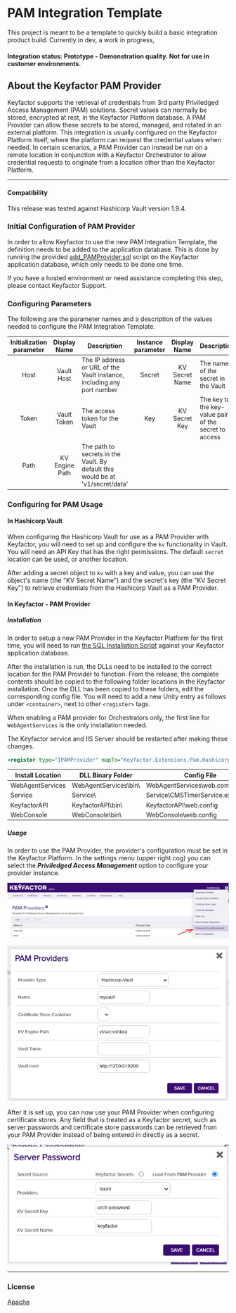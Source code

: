 # PAM Integration Template

This project is meant to be a template to quickly build a basic integration product build. Currently in dev, a work in progress,

#### Integration status: Prototype - Demonstration quality. Not for use in customer environments.

## About the Keyfactor PAM Provider

Keyfactor supports the retrieval of credentials from 3rd party Priviledged Access Management (PAM) solutions. Secret values can normally be stored, encrypted at rest, in the Keyfactor Platform database. A PAM Provider can allow these secrets to be stored, managed, and rotated in an external platform. This integration is usually configured on the Keyfactor Platform itself, where the platform can request the credential values when needed. In certain scenarios, a PAM Provider can instead be run on a remote location in conjunction with a Keyfactor Orchestrator to allow credential requests to originate from a location other than the Keyfactor Platform.

---




#### Compatibility
This release was tested against Hashicorp Vault version 1.9.4.

### Initial Configuration of PAM Provider
In order to allow Keyfactor to use the new PAM Integration Template, the definition needs to be added to the application database.
This is done by running the provided [add_PAMProvider.sql](./add_PAMProvider.sql) script on the Keyfactor application database, which only needs to be done one time.

If you have a hosted environment or need assistance completing this step, please contact Keyfactor Support.

### Configuring Parameters
The following are the parameter names and a description of the values needed to configure the PAM Integration Template.

| Initialization parameter | Display Name | Description | Instance parameter | Display Name | Description |
| :---: | :---: | --- | :---: | :---: | --- |
| Host | Vault Host | The IP address or URL of the Vault instance, including any port number | Secret | KV Secret Name | The name of the secret in the Vault |
| Token | Vault Token | The access token for the Vault | Key | KV Secret Key | The key to the key-value pair of the secret to access |
| Path | KV Engine Path | The path to secrets in the Vault. By default this would be at 'v1/secret/data' |

### Configuring for PAM Usage
#### In Hashicorp Vault
When configuring the Hashicorp Vault for use as a PAM Provider with Keyfactor, you will need to set up and configure the `kv` functionality in Vault. You will need an API Key that has the right permissions. The default `secret` location can be used, or another location.

After adding a secret object to `kv` with a key and value, you can use the object's name (the "KV Secret Name") and the secret's key (the "KV Secret Key") to retrieve credentials from the Hashicorp Vault as a PAM Provider.

#### In Keyfactor - PAM Provider
##### Installation
In order to setup a new PAM Provider in the Keyfactor Platform for the first time, you will need to run [the SQL Installation Script](./add_PAMProvider.sql) against your Keyfactor application database.

After the installation is run, the DLLs need to be installed to the correct location for the PAM Provider to function. From the release, the complete contents should be copied to the following folder locations in the Keyfactor installation. Once the DLL has been copied to these folders, edit the corresponding config file. You will need to add a new Unity entry as follows under `<container>`, next to other `<register>` tags.

When enabling a PAM provider for Orchestrators only, the first line for `WebAgentServices` is the only installation needed.

The Keyfactor service and IIS Server should be restarted after making these changes.

```xml
<register type="IPAMProvider" mapTo="Keyfactor.Extensions.Pam.Hashicorp.VaultPAM, hashicorp-vault-pam" name="Hashicorp-Vault" />
```

| Install Location | DLL Binary Folder | Config File |
| --- | --- | --- |
| WebAgentServices | WebAgentServices\bin\ | WebAgentServices\web.config |
| Service | Service\ | Service\CMSTimerService.exe.config |
| KeyfactorAPI | KeyfactorAPI\bin\ | KeyfactorAPI\web.config |
| WebConsole | WebConsole\bin\ | WebConsole\web.config |

##### Usage
In order to use the PAM Provider, the provider's configuration must be set in the Keyfactor Platform. In the settings menu (upper right cog) you can select the ___Priviledged Access Management___ option to configure your provider instance.

![](images/setting.png)

![](images/config.png)

After it is set up, you can now use your PAM Provider when configuring certificate stores. Any field that is treated as a Keyfactor secret, such as server passwords and certificate store passwords can be retrieved from your PAM Provider instead of being entered in directly as a secret.

![](images/password.png)

---


### License
[Apache](https://apache.org/licenses/LICENSE-2.0)

